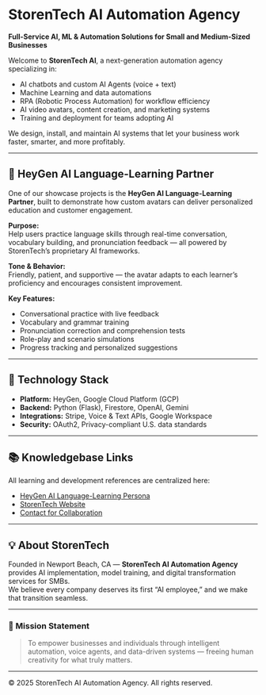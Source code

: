 # StorenTech AI Automation Agency
**Full-Service AI, ML & Automation Solutions for Small and Medium-Sized Businesses**

Welcome to **StorenTech AI**, a next-generation automation agency specializing in:
- AI chatbots and custom AI Agents (voice + text)
- Machine Learning and data automations
- RPA (Robotic Process Automation) for workflow efficiency
- AI video avatars, content creation, and marketing systems
- Training and deployment for teams adopting AI

We design, install, and maintain AI systems that let your business work faster, smarter, and more profitably.

---

## 🤖 HeyGen AI Language-Learning Partner

One of our showcase projects is the **HeyGen AI Language-Learning Partner**, built to demonstrate how custom avatars can deliver personalized education and customer engagement.

**Purpose:**  
Help users practice language skills through real-time conversation, vocabulary building, and pronunciation feedback — all powered by StorenTech’s proprietary AI frameworks.

**Tone & Behavior:**  
Friendly, patient, and supportive — the avatar adapts to each learner’s proficiency and encourages consistent improvement.

**Key Features:**
- Conversational practice with live feedback  
- Vocabulary and grammar training  
- Pronunciation correction and comprehension tests  
- Role-play and scenario simulations  
- Progress tracking and personalized suggestions  

---

## 🧩 Technology Stack
- **Platform:** HeyGen, Google Cloud Platform (GCP)
- **Backend:** Python (Flask), Firestore, OpenAI, Gemini
- **Integrations:** Stripe, Voice & Text APIs, Google Workspace
- **Security:** OAuth2, Privacy-compliant U.S. data standards

---

## 📚 Knowledgebase Links
All learning and development references are centralized here:
- [HeyGen AI Language-Learning Persona](https://github.com/befamousvideo/heygen-knowledgebase)
- [StorenTech Website](https://storentechai.com)
- [Contact for Collaboration](mailto:vincent@storentech.com)

---

## 💡 About StorenTech
Founded in Newport Beach, CA — **StorenTech AI Automation Agency** provides AI implementation, model training, and digital transformation services for SMBs.  
We believe every company deserves its first “AI employee,” and we make that transition seamless.

---

### 🏁 Mission Statement
> To empower businesses and individuals through intelligent automation, voice agents, and data-driven systems — freeing human creativity for what truly matters.

---

© 2025 StorenTech AI Automation Agency. All rights reserved.
